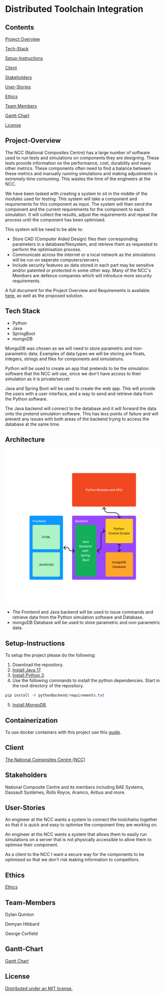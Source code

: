 # Distributed Toolchain Integration

## Contents
[Project Overview](#Project-Overview)

[Tech-Stack](#Tech-stack)

[Setup-Instructions](#Setup-instructions)

[Client](#Client)

[Stakeholders](#Stakeholders)

[User-Stories](#User-Stories)

[Ethics](#Ethics)

[Team Members](#Team-Members)

[Gantt-Chart](#Gantt-Chart)

[License](#License)


## Project-Overview

The NCC (National Composites Centre) has a large number of software used to run tests and simulations on components they are designing. These tests provide information on the performance, cost, durability and many other metrics. These components often need to find a balance between these metrics and manually running simulations and making adjustments is extremely time consuming. This wastes the time of the engineers at the NCC.

We have been tasked with creating a system to sit in the middle of the modules used for testing. This system will take a component and requirements for this component as input. The system will then send the component and the current requirements for the component to each simulation. It will collect the results, adjust the requirements and repeat the process until the component has been optimised.

This system will be need to be able to: 
* Store CAD (Computer Aided Design) files their corresponding parameters in a database/filesystem, and retrieve them as requested to perform the optimisation process.
* Communicate across the internet or a local network as the simulations will be run on seperate computers/servers.
* Include security features as data stored in each part may be sensitive and/or patented or protected in some other way. Many of the NCC's Members are defence companies which will introduce more security requirements.

A full document for the Project Overview and Requirements is available [here](./documentation/ProjectOverviewAndRequirements.md), as well as the proposed solution.

## Tech Stack
* Python
* Java
* SpringBoot
* mongoDB

MongoDB was chosen as we will need to store parametric and non-parametric data. Examples of data types we will be storing are floats, integers, strings and files for components and simulations.

Python will be used to create an app that pretends to be the simulation software that the NCC will use, since we don't have access to their simulation as it is private/secret

Java and Spring Boot will be used to create the web app. This will provide the users with a user interface, and a way to send and retrieve data from the Python software.

The Java backend will connect to the database and it will forward the data onto the pretend simulation software. This has less points of failure and will prevent any issues with both areas of the backend trying to access the database at the same time.


## Architecture

![Architecture Diagram](/assets/architectureDiagram.png  "Architecture Diagram")

* The Frontend and Java backend will be used to issue commands and retrieve data from the Python simulation software and Database.
* mongoDB Database will be used to store parametric and non-parametric data.

## Setup-Instructions
To setup the project please do the following:

1. Download the repository.
2. [Install Java 17](https://www.oracle.com/uk/java/technologies/downloads/#java17).
3. [Install Python 3](https://www.python.org/downloads/).
4. Use the following commands to install the python dependencies. Start in the root directory of the repository.
```powershell
pip install -r pythonBackend/requirements.txt
```
5. [Install MongoDB](./documentation/MongoDBinstructions.md).

## Containerization
To use docker containers with this project use this [guide](./documentation/Containerization.md).

## Client
[The National Composites Centre (NCC)](https://www.nccuk.com/) 

## Stakeholders
National Composite Centre and its members including BAE Systems, Dassault Systèmes, Rolls Royce, Aramco, Airbus and more.

## User-Stories
An engineer at the NCC wants a system to connect the toolchains together so that it is quick and easy to optimise the component they are working on.

An engineer at the NCC wants a system that allows them to easily run simulations on a server that is not physically accessible to allow them to optimise their component.

As a client to the NCC I want a secure way for the components to be optimised so that we don't risk leaking information to competitors.  

## Ethics

[Ethics](./documentation/ETHICS.md)

## Team-Members 
Dylan Quinton  

Demyan Hibbard  

George Corfield

## Gantt-Chart
[Gantt Chart](https://github.com/orgs/spe-uob/projects/119/views/2)

## License
[Distributed under an MIT license.](./documentation/LICENSE)

